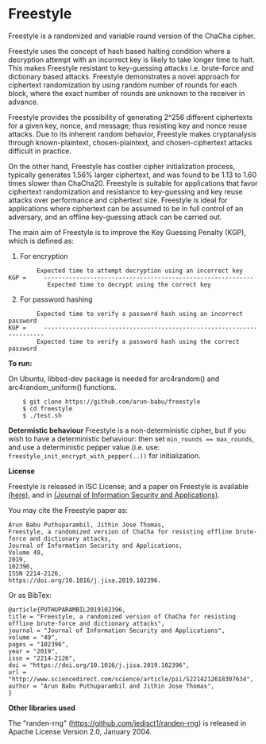 # Freestyle

Freestyle is a randomized and variable round version of the ChaCha cipher.

Freestyle uses the concept of hash based halting condition where a decryption attempt with an incorrect key is likely to take longer time to halt. This makes Freestyle resistant to key-guessing attacks i.e. brute-force and dictionary based attacks. Freestyle demonstrates a novel approach for ciphertext randomization by using random number of rounds for each block, where the exact number of rounds are unknown to the receiver in advance. 

Freestyle provides the possibility of generating 2^256 different ciphertexts for a given key, nonce, and message; thus resisting key and nonce reuse attacks. Due to its inherent random behavior, Freestyle makes cryptanalysis through known-plaintext, chosen-plaintext, and chosen-ciphertext attacks difficult in practice. 

On the other hand, Freestyle has costlier cipher initialization process, typically generates 1.56% larger ciphertext, and was found to be  1.13 to 1.60 times slower than ChaCha20. Freestyle is suitable for applications that favor ciphertext randomization and resistance to key-guessing and key reuse attacks over performance and ciphertext size. Freestyle is ideal for applications where ciphertext can be assumed to be in full control of an adversary, and an offline key-guessing attack can be carried out. 

The main aim of Freestyle is to improve the Key Guessing Penalty (KGP), which is defined as:

1. For encryption

```
	    Expected time to attempt decryption using an incorrect key
KGP =     -----------------------------------------------------------
	       Expected time to decrypt using the correct key
```

2. For password hashing 

```
	    Expected time to verify a password hash using an incorrect password 
KGP =     ----------------------------------------------------------------------
	    Expected time to verify a password hash using the correct password 
```
**To run:**

On Ubuntu, libbsd-dev package is needed for arc4random() and arc4random_uniform() functions.

```
	$ git clone https://github.com/arun-babu/freestyle
	$ cd freestyle
	$ ./test.sh
```

**Determistic behaviour**
Freestyle is a non-deterministic cipher, but if you wish to have a deterministic behaviour: then set `min_rounds == max_rounds`, and use a deterministic pepper value (i.e. use: `freestyle_init_encrypt_with_pepper(..))` for initialization.

**License**

Freestyle is released in ISC License; and a paper on Freestyle is available [(here)](https://github.com/arun-babu/freestyle/blob/master/freestyle.pdf), and in [(Journal of Information Security and Applications)](http://www.sciencedirect.com/science/article/pii/S2214212618307634).

You may cite the Freestyle paper as:

```
Arun Babu Puthuparambil, Jithin Jose Thomas,
Freestyle, a randomized version of ChaCha for resisting offline brute-force and dictionary attacks,
Journal of Information Security and Applications,
Volume 49,
2019,
102396,
ISSN 2214-2126,
https://doi.org/10.1016/j.jisa.2019.102396.
```

Or as BibTex:

```
@article{PUTHUPARAMBIL2019102396,
title = "Freestyle, a randomized version of ChaCha for resisting offline brute-force and dictionary attacks",
journal = "Journal of Information Security and Applications",
volume = "49",
pages = "102396",
year = "2019",
issn = "2214-2126",
doi = "https://doi.org/10.1016/j.jisa.2019.102396",
url = "http://www.sciencedirect.com/science/article/pii/S2214212618307634",
author = "Arun Babu Puthuparambil and Jithin Jose Thomas",
}
```

**Other libraries used**

The "randen-rng" (https://github.com/jedisct1/randen-rng) is released in Apache License Version 2.0, January 2004.
